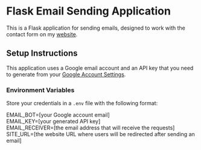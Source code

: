 # Flask Email Sending Application

This is a Flask application for sending emails, designed to work with the contact form on my [website](https://yassinelaghrabli.com/DataEngineer).

## Setup Instructions

This application uses a Google email account and an API key that you need to generate from your [Google Account Settings](https://myaccount.google.com/).

### Environment Variables

Store your credentials in a `.env` file with the following format:

EMAIL_BOT=[your Google account email]  
EMAIL_KEY=[your generated API key]  
EMAIL_RECEIVER=[the email address that will receive the requests]  
SITE_URL=[the website URL where users will be redirected after sending an email]  

